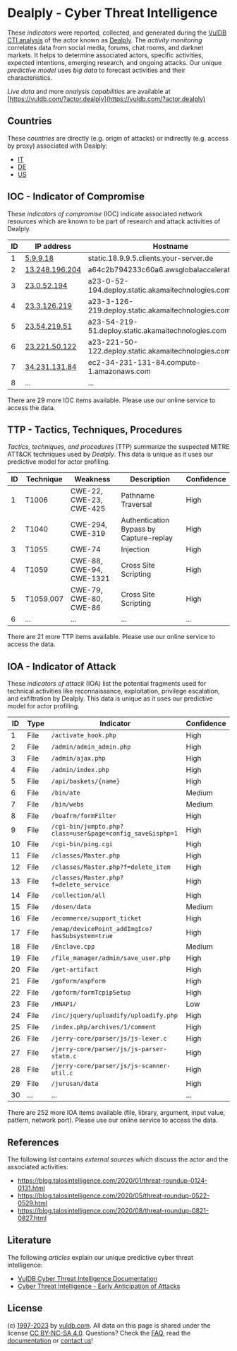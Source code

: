 # Dealply - Cyber Threat Intelligence

These _indicators_ were reported, collected, and generated during the [VulDB CTI analysis](https://vuldb.com/?kb.cti) of the actor known as [Dealply](https://vuldb.com/?actor.dealply). The _activity monitoring_ correlates data from social media, forums, chat rooms, and darknet markets. It helps to determine associated actors, specific activities, expected intentions, emerging research, and ongoing attacks. Our unique _predictive model_ uses _big data_ to forecast activities and their characteristics.

_Live data_ and more _analysis capabilities_ are available at [https://vuldb.com/?actor.dealply](https://vuldb.com/?actor.dealply)

## Countries

These _countries_ are directly (e.g. origin of attacks) or indirectly (e.g. access by proxy) associated with Dealply:

* [IT](https://vuldb.com/?country.it)
* [DE](https://vuldb.com/?country.de)
* [US](https://vuldb.com/?country.us)

## IOC - Indicator of Compromise

These _indicators of compromise_ (IOC) indicate associated network resources which are known to be part of research and attack activities of Dealply.

ID | IP address | Hostname | Campaign | Confidence
-- | ---------- | -------- | -------- | ----------
1 | [5.9.9.18](https://vuldb.com/?ip.5.9.9.18) | static.18.9.9.5.clients.your-server.de | - | High
2 | [13.248.196.204](https://vuldb.com/?ip.13.248.196.204) | a64c2b794233c60a6.awsglobalaccelerator.com | - | High
3 | [23.0.52.194](https://vuldb.com/?ip.23.0.52.194) | a23-0-52-194.deploy.static.akamaitechnologies.com | - | High
4 | [23.3.126.219](https://vuldb.com/?ip.23.3.126.219) | a23-3-126-219.deploy.static.akamaitechnologies.com | - | High
5 | [23.54.219.51](https://vuldb.com/?ip.23.54.219.51) | a23-54-219-51.deploy.static.akamaitechnologies.com | - | High
6 | [23.221.50.122](https://vuldb.com/?ip.23.221.50.122) | a23-221-50-122.deploy.static.akamaitechnologies.com | - | High
7 | [34.231.131.84](https://vuldb.com/?ip.34.231.131.84) | ec2-34-231-131-84.compute-1.amazonaws.com | - | Medium
8 | ... | ... | ... | ...

There are 29 more IOC items available. Please use our online service to access the data.

## TTP - Tactics, Techniques, Procedures

_Tactics, techniques, and procedures_ (TTP) summarize the suspected MITRE ATT&CK techniques used by _Dealply_. This data is unique as it uses our predictive model for actor profiling.

ID | Technique | Weakness | Description | Confidence
-- | --------- | -------- | ----------- | ----------
1 | T1006 | CWE-22, CWE-23, CWE-425 | Pathname Traversal | High
2 | T1040 | CWE-294, CWE-319 | Authentication Bypass by Capture-replay | High
3 | T1055 | CWE-74 | Injection | High
4 | T1059 | CWE-88, CWE-94, CWE-1321 | Cross Site Scripting | High
5 | T1059.007 | CWE-79, CWE-80, CWE-86 | Cross Site Scripting | High
6 | ... | ... | ... | ...

There are 21 more TTP items available. Please use our online service to access the data.

## IOA - Indicator of Attack

These _indicators of attack_ (IOA) list the potential fragments used for technical activities like reconnaissance, exploitation, privilege escalation, and exfiltration by Dealply. This data is unique as it uses our predictive model for actor profiling.

ID | Type | Indicator | Confidence
-- | ---- | --------- | ----------
1 | File | `/activate_hook.php` | High
2 | File | `/admin/admin_admin.php` | High
3 | File | `/admin/ajax.php` | High
4 | File | `/admin/index.php` | High
5 | File | `/api/baskets/{name}` | High
6 | File | `/bin/ate` | Medium
7 | File | `/bin/webs` | Medium
8 | File | `/boafrm/formFilter` | High
9 | File | `/cgi-bin/jumpto.php?class=user&page=config_save&isphp=1` | High
10 | File | `/cgi-bin/ping.cgi` | High
11 | File | `/classes/Master.php` | High
12 | File | `/classes/Master.php?f=delete_item` | High
13 | File | `/classes/Master.php?f=delete_service` | High
14 | File | `/collection/all` | High
15 | File | `/dosen/data` | Medium
16 | File | `/ecommerce/support_ticket` | High
17 | File | `/emap/devicePoint_addImgIco?hasSubsystem=true` | High
18 | File | `/Enclave.cpp` | Medium
19 | File | `/file_manager/admin/save_user.php` | High
20 | File | `/get-artifact` | High
21 | File | `/goForm/aspForm` | High
22 | File | `/goform/formTcpipSetup` | High
23 | File | `/HNAP1/` | Low
24 | File | `/inc/jquery/uploadify/uploadify.php` | High
25 | File | `/index.php/archives/1/comment` | High
26 | File | `/jerry-core/parser/js/js-lexer.c` | High
27 | File | `/jerry-core/parser/js/js-parser-statm.c` | High
28 | File | `/jerry-core/parser/js/js-scanner-util.c` | High
29 | File | `/jurusan/data` | High
30 | ... | ... | ...

There are 252 more IOA items available (file, library, argument, input value, pattern, network port). Please use our online service to access the data.

## References

The following list contains _external sources_ which discuss the actor and the associated activities:

* https://blog.talosintelligence.com/2020/01/threat-roundup-0124-0131.html
* https://blog.talosintelligence.com/2020/05/threat-roundup-0522-0529.html
* https://blog.talosintelligence.com/2020/08/threat-roundup-0821-0827.html

## Literature

The following _articles_ explain our unique predictive cyber threat intelligence:

* [VulDB Cyber Threat Intelligence Documentation](https://vuldb.com/?kb.cti)
* [Cyber Threat Intelligence - Early Anticipation of Attacks](https://www.scip.ch/en/?labs.20201022)

## License

(c) [1997-2023](https://vuldb.com/?kb.changelog) by [vuldb.com](https://vuldb.com/?kb.about). All data on this page is shared under the license [CC BY-NC-SA 4.0](https://creativecommons.org/licenses/by-nc-sa/4.0/). Questions? Check the [FAQ](https://vuldb.com/?kb.faq), read the [documentation](https://vuldb.com/?kb) or [contact us](https://vuldb.com/?contact)!
